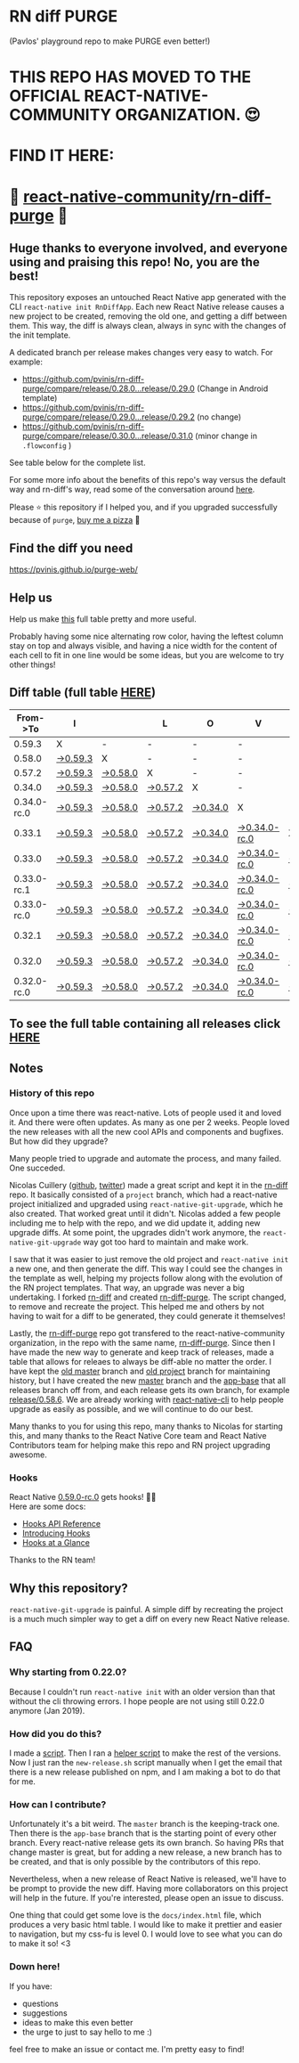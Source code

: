 # RN diff PURGE
(Pavlos' playground repo to make PURGE even better!)

# THIS REPO HAS MOVED TO THE OFFICIAL REACT-NATIVE-COMMUNITY ORGANIZATION. 😍
# FIND IT HERE:  
# 💪 [react-native-community/rn-diff-purge](https://github.com/react-native-community/rn-diff-purge) 🎉
## Huge thanks to everyone involved, and everyone using and praising this repo! No, you are the best!

This repository exposes an untouched React Native app generated with the CLI
`react-native init RnDiffApp`. Each new React Native release causes a new project to be created, removing the old one, and getting a diff between them. This way, the diff is always clean, always in sync with the changes of the init template.

A dedicated branch per release makes changes very easy
to watch. For example:

* https://github.com/pvinis/rn-diff-purge/compare/release/0.28.0...release/0.29.0
(Change in Android template)
* https://github.com/pvinis/rn-diff-purge/compare/release/0.29.0...release/0.29.2
(no change)
* https://github.com/pvinis/rn-diff-purge/compare/release/0.30.0...release/0.31.0
(minor change in `.flowconfig` )

See table below for the complete list.

For some more info about the benefits of this repo's way versus the default way and rn-diff's way, read some of the conversation around [here](https://github.com/react-native-community/discussions-and-proposals/issues/68#issuecomment-452227478).

Please :star: this repository if I helped you, and if you upgraded successfully because of `purge`, [buy me a pizza](https://www.buymeacoffee.com/DGWwHVZ4s) :pizza:

## Find the diff you need
https://pvinis.github.io/purge-web/

## Help us
Help us make [this](https://pvinis.github.io/rn-diff-purge) full table pretty and more useful.

Probably having some nice alternating row color, having the leftest column stay on top and always visible, and having a nice width for the content of each cell to fit in one line would be some ideas, but you are welcome to try other things!

## Diff table (full table [HERE](https://pvinis.github.io/rn-diff-purge))

| From->To    | I                                                                                               |                                                                                                 | L                                                                                               | O                                                                                               | V                                                                                                         | E                                                                                               |                                                                                                 | D                                                                                                         | I                                                                                                         | F                                                                                               | F                                                                                               | S   |
| ----------- | ----------------------------------------------------------------------------------------------- | ----------------------------------------------------------------------------------------------- | ----------------------------------------------------------------------------------------------- | ----------------------------------------------------------------------------------------------- | --------------------------------------------------------------------------------------------------------- | ----------------------------------------------------------------------------------------------- | ----------------------------------------------------------------------------------------------- | --------------------------------------------------------------------------------------------------------- | --------------------------------------------------------------------------------------------------------- | ----------------------------------------------------------------------------------------------- | ----------------------------------------------------------------------------------------------- | --- |
| 0.59.3      | X                                                                                               | -                                                                                               | -                                                                                               | -                                                                                               | -                                                                                                         | -                                                                                               | -                                                                                               | -                                                                                                         | -                                                                                                         | -                                                                                               | -                                                                                               | -   |
| 0.58.0      | [->0.59.3](https://github.com/pvinis/rn-diff-purge/compare/release/0.58.0..release/0.59.3)      | X                                                                                               | -                                                                                               | -                                                                                               | -                                                                                                         | -                                                                                               | -                                                                                               | -                                                                                                         | -                                                                                                         | -                                                                                               | -                                                                                               | -   |
| 0.57.2      | [->0.59.3](https://github.com/pvinis/rn-diff-purge/compare/release/0.57.2..release/0.59.3)      | [->0.58.0](https://github.com/pvinis/rn-diff-purge/compare/release/0.57.2..release/0.58.0)      | X                                                                                               | -                                                                                               | -                                                                                                         | -                                                                                               | -                                                                                               | -                                                                                                         | -                                                                                                         | -                                                                                               | -                                                                                               | -   |
| 0.34.0      | [->0.59.3](https://github.com/pvinis/rn-diff-purge/compare/release/0.34.0..release/0.59.3)      | [->0.58.0](https://github.com/pvinis/rn-diff-purge/compare/release/0.34.0..release/0.58.0)      | [->0.57.2](https://github.com/pvinis/rn-diff-purge/compare/release/0.34.0..release/0.57.2)      | X                                                                                               | -                                                                                                         | -                                                                                               | -                                                                                               | -                                                                                                         | -                                                                                                         | -                                                                                               | -                                                                                               | -   |
| 0.34.0-rc.0 | [->0.59.3](https://github.com/pvinis/rn-diff-purge/compare/release/0.34.0-rc.0..release/0.59.3) | [->0.58.0](https://github.com/pvinis/rn-diff-purge/compare/release/0.34.0-rc.0..release/0.58.0) | [->0.57.2](https://github.com/pvinis/rn-diff-purge/compare/release/0.34.0-rc.0..release/0.57.2) | [->0.34.0](https://github.com/pvinis/rn-diff-purge/compare/release/0.34.0-rc.0..release/0.34.0) | X                                                                                                         | -                                                                                               | -                                                                                               | -                                                                                                         | -                                                                                                         | -                                                                                               | -                                                                                               | -   |
| 0.33.1      | [->0.59.3](https://github.com/pvinis/rn-diff-purge/compare/release/0.33.1..release/0.59.3)      | [->0.58.0](https://github.com/pvinis/rn-diff-purge/compare/release/0.33.1..release/0.58.0)      | [->0.57.2](https://github.com/pvinis/rn-diff-purge/compare/release/0.33.1..release/0.57.2)      | [->0.34.0](https://github.com/pvinis/rn-diff-purge/compare/release/0.33.1..release/0.34.0)      | [->0.34.0-rc.0](https://github.com/pvinis/rn-diff-purge/compare/release/0.33.1..release/0.34.0-rc.0)      | X                                                                                               | -                                                                                               | -                                                                                                         | -                                                                                                         | -                                                                                               | -                                                                                               | -   |
| 0.33.0      | [->0.59.3](https://github.com/pvinis/rn-diff-purge/compare/release/0.33.0..release/0.59.3)      | [->0.58.0](https://github.com/pvinis/rn-diff-purge/compare/release/0.33.0..release/0.58.0)      | [->0.57.2](https://github.com/pvinis/rn-diff-purge/compare/release/0.33.0..release/0.57.2)      | [->0.34.0](https://github.com/pvinis/rn-diff-purge/compare/release/0.33.0..release/0.34.0)      | [->0.34.0-rc.0](https://github.com/pvinis/rn-diff-purge/compare/release/0.33.0..release/0.34.0-rc.0)      | [->0.33.1](https://github.com/pvinis/rn-diff-purge/compare/release/0.33.0..release/0.33.1)      | X                                                                                               | -                                                                                                         | -                                                                                                         | -                                                                                               | -                                                                                               | -   |
| 0.33.0-rc.1 | [->0.59.3](https://github.com/pvinis/rn-diff-purge/compare/release/0.33.0-rc.1..release/0.59.3) | [->0.58.0](https://github.com/pvinis/rn-diff-purge/compare/release/0.33.0-rc.1..release/0.58.0) | [->0.57.2](https://github.com/pvinis/rn-diff-purge/compare/release/0.33.0-rc.1..release/0.57.2) | [->0.34.0](https://github.com/pvinis/rn-diff-purge/compare/release/0.33.0-rc.1..release/0.34.0) | [->0.34.0-rc.0](https://github.com/pvinis/rn-diff-purge/compare/release/0.33.0-rc.1..release/0.34.0-rc.0) | [->0.33.1](https://github.com/pvinis/rn-diff-purge/compare/release/0.33.0-rc.1..release/0.33.1) | [->0.33.0](https://github.com/pvinis/rn-diff-purge/compare/release/0.33.0-rc.1..release/0.33.0) | X                                                                                                         | -                                                                                                         | -                                                                                               | -                                                                                               | -   |
| 0.33.0-rc.0 | [->0.59.3](https://github.com/pvinis/rn-diff-purge/compare/release/0.33.0-rc.0..release/0.59.3) | [->0.58.0](https://github.com/pvinis/rn-diff-purge/compare/release/0.33.0-rc.0..release/0.58.0) | [->0.57.2](https://github.com/pvinis/rn-diff-purge/compare/release/0.33.0-rc.0..release/0.57.2) | [->0.34.0](https://github.com/pvinis/rn-diff-purge/compare/release/0.33.0-rc.0..release/0.34.0) | [->0.34.0-rc.0](https://github.com/pvinis/rn-diff-purge/compare/release/0.33.0-rc.0..release/0.34.0-rc.0) | [->0.33.1](https://github.com/pvinis/rn-diff-purge/compare/release/0.33.0-rc.0..release/0.33.1) | [->0.33.0](https://github.com/pvinis/rn-diff-purge/compare/release/0.33.0-rc.0..release/0.33.0) | [->0.33.0-rc.1](https://github.com/pvinis/rn-diff-purge/compare/release/0.33.0-rc.0..release/0.33.0-rc.1) | X                                                                                                         | -                                                                                               | -                                                                                               | -   |
| 0.32.1      | [->0.59.3](https://github.com/pvinis/rn-diff-purge/compare/release/0.32.1..release/0.59.3)      | [->0.58.0](https://github.com/pvinis/rn-diff-purge/compare/release/0.32.1..release/0.58.0)      | [->0.57.2](https://github.com/pvinis/rn-diff-purge/compare/release/0.32.1..release/0.57.2)      | [->0.34.0](https://github.com/pvinis/rn-diff-purge/compare/release/0.32.1..release/0.34.0)      | [->0.34.0-rc.0](https://github.com/pvinis/rn-diff-purge/compare/release/0.32.1..release/0.34.0-rc.0)      | [->0.33.1](https://github.com/pvinis/rn-diff-purge/compare/release/0.32.1..release/0.33.1)      | [->0.33.0](https://github.com/pvinis/rn-diff-purge/compare/release/0.32.1..release/0.33.0)      | [->0.33.0-rc.1](https://github.com/pvinis/rn-diff-purge/compare/release/0.32.1..release/0.33.0-rc.1)      | [->0.33.0-rc.0](https://github.com/pvinis/rn-diff-purge/compare/release/0.32.1..release/0.33.0-rc.0)      | X                                                                                               | -                                                                                               | -   |
| 0.32.0      | [->0.59.3](https://github.com/pvinis/rn-diff-purge/compare/release/0.32.0..release/0.59.3)      | [->0.58.0](https://github.com/pvinis/rn-diff-purge/compare/release/0.32.0..release/0.58.0)      | [->0.57.2](https://github.com/pvinis/rn-diff-purge/compare/release/0.32.0..release/0.57.2)      | [->0.34.0](https://github.com/pvinis/rn-diff-purge/compare/release/0.32.0..release/0.34.0)      | [->0.34.0-rc.0](https://github.com/pvinis/rn-diff-purge/compare/release/0.32.0..release/0.34.0-rc.0)      | [->0.33.1](https://github.com/pvinis/rn-diff-purge/compare/release/0.32.0..release/0.33.1)      | [->0.33.0](https://github.com/pvinis/rn-diff-purge/compare/release/0.32.0..release/0.33.0)      | [->0.33.0-rc.1](https://github.com/pvinis/rn-diff-purge/compare/release/0.32.0..release/0.33.0-rc.1)      | [->0.33.0-rc.0](https://github.com/pvinis/rn-diff-purge/compare/release/0.32.0..release/0.33.0-rc.0)      | [->0.32.1](https://github.com/pvinis/rn-diff-purge/compare/release/0.32.0..release/0.32.1)      | X                                                                                               | -   |
| 0.32.0-rc.0 | [->0.59.3](https://github.com/pvinis/rn-diff-purge/compare/release/0.32.0-rc.0..release/0.59.3) | [->0.58.0](https://github.com/pvinis/rn-diff-purge/compare/release/0.32.0-rc.0..release/0.58.0) | [->0.57.2](https://github.com/pvinis/rn-diff-purge/compare/release/0.32.0-rc.0..release/0.57.2) | [->0.34.0](https://github.com/pvinis/rn-diff-purge/compare/release/0.32.0-rc.0..release/0.34.0) | [->0.34.0-rc.0](https://github.com/pvinis/rn-diff-purge/compare/release/0.32.0-rc.0..release/0.34.0-rc.0) | [->0.33.1](https://github.com/pvinis/rn-diff-purge/compare/release/0.32.0-rc.0..release/0.33.1) | [->0.33.0](https://github.com/pvinis/rn-diff-purge/compare/release/0.32.0-rc.0..release/0.33.0) | [->0.33.0-rc.1](https://github.com/pvinis/rn-diff-purge/compare/release/0.32.0-rc.0..release/0.33.0-rc.1) | [->0.33.0-rc.0](https://github.com/pvinis/rn-diff-purge/compare/release/0.32.0-rc.0..release/0.33.0-rc.0) | [->0.32.1](https://github.com/pvinis/rn-diff-purge/compare/release/0.32.0-rc.0..release/0.32.1) | [->0.32.0](https://github.com/pvinis/rn-diff-purge/compare/release/0.32.0-rc.0..release/0.32.0) | X   |

## To see the full table containing all releases click [HERE](https://pvinis.github.io/rn-diff-purge)

## Notes

### History of this repo

Once upon a time there was react-native. Lots of people used it and loved it. And there were often updates. As many as one per 2 weeks. People loved the new releases with all the new cool APIs and components and bugfixes. But how did they upgrade?

Many people tried to upgrade and automate the process, and many failed. One succeded.

Nicolas Cuillery ([github](https://github.com/ncuillery), [twitter](https://twitter.com/ncuillery)) made a great script and kept it in the [rn-diff](https://github.com/ncuillery/rn-diff) repo. It basically consisted of a `project` branch, which had a react-native project initialized and upgraded using `react-native-git-upgrade`, which he also created. That worked great until it didn't. Nicolas added a few people including me to help with the repo, and we did update it, adding new upgrade diffs. At some point, the upgrades didn't work anymore, the `react-native-git-upgrade` way got too hard to maintain and make work.

I saw that it was easier to just remove the old project and `react-native init` a new one, and then generate the diff. This way I could see the changes in the template as well, helping my projects follow along with the evolution of the RN project templates. That way, an upgrade was never a big undertaking. I forked [rn-diff](https://github.com/ncuillery/rn-diff) and created [rn-diff-purge](https://github.com/pvinis/rn-diff-purge). The script changed, to remove and recreate the project. This helped me and others by not having to wait for a diff to be generated, they could generate it themselves!

Lastly, the [rn-diff-purge](https://github.com/pvinis/rn-diff-purge) repo got transfered to the react-native-community organization, in the repo with the same name, [rn-diff-purge](https://github.com/react-native-community/rn-diff-purge). Since then I have made the new way to generate and keep track of releases, made a table that allows for releaes to always be diff-able no matter the order. I have kept the [old master](https://github.com/pvinis/rn-diff-purge/tree/old/master) branch and [old project](https://github.com/pvinis/rn-diff-purge/tree/old/project) branch for maintaining history, but I have created the new [master](https://github.com/pvinis/rn-diff-purge/tree/master) branch and the [app-base](https://github.com/pvinis/rn-diff-purge/tree/app-base) that all releases branch off from, and each release gets its own branch, for example [release/0.58.6](https://github.com/pvinis/rn-diff-purge/tree/release/0.58.6). We are already working with [react-native-cli](https://github.com/react-native-community/react-native-cli) to help people upgrade as easily as possible, and we will continue to do our best.

Many thanks to you for using this repo, many thanks to Nicolas for starting this, and many thanks to the React Native Core team and React Native Contributors team for helping make this repo and RN project upgrading awesome.

### Hooks
React Native [0.59.0-rc.0](https://github.com/pvinis/rn-diff-purge#version-changes) gets hooks! 🎉🥳  
Here are some docs:
- [Hooks API Reference](https://reactjs.org/docs/hooks-reference.html)
- [Introducing Hooks](https://reactjs.org/docs/hooks-intro.html)
- [Hooks at a Glance](https://reactjs.org/docs/hooks-overview.html)

Thanks to the RN team!

## Why this repository?
`react-native-git-upgrade` is painful. A simple diff by recreating the project is a much much simpler way to get a diff on every new React Native release.

## FAQ

### Why starting from 0.22.0?

Because I couldn't run `react-native init` with an older version than that without the cli throwing errors. I hope people are not using still 0.22.0 anymore (Jan 2019).

### How did you do this?

I made a [script](https://github.com/pvinis/rn-diff-purge/blob/master/new-release.sh). Then I ran a [helper script](https://github.com/pvinis/rn-diff-purge/blob/master/new-release.sh) to make the rest of the versions.
Now I just ran the `new-release.sh` script manually when I get the email that there is a new release published on npm, and I am making a bot to do that for me.

### How can I contribute?

Unfortunately it's a bit weird. The `master` branch is the keeping-track one. Then there is the `app-base` branch that is the starting point of every other branch. Every react-native release gets its own branch. So having PRs that change master is great, but for adding a new release, a new branch has to be created, and that is only possible by the contributors of this repo.

Nevertheless, when a new release of React Native is released, we'll have to be prompt to provide
the new diff. Having more collaborators on this project will help in the future. If you're interested, please open an issue to discuss.

One thing that could get some love is the `docs/index.html` file, which produces a very basic html table. I would like to make it prettier and easier to navigation, but my css-fu is level 0. I would love to see what you can do to make it so! <3

### Down here!

If you have: 
- questions
- suggestions
- ideas to make this even better
- the urge to just to say hello to me :)

feel free to make an issue or contact me. I'm pretty easy to find!
